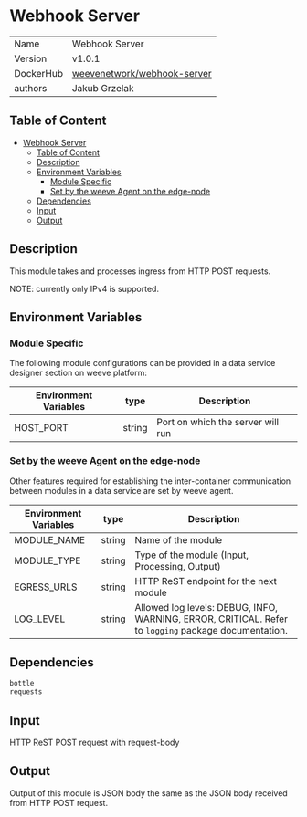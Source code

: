 # Webhook Server

|           |                                                                                     |
| --------- | ----------------------------------------------------------------------------------- |
| Name      | Webhook Server                                                                      |
| Version   | v1.0.1                                                                              |
| DockerHub | [weevenetwork/webhook-server](https://hub.docker.com/r/weevenetwork/webhook-server) |
| authors   | Jakub Grzelak                                                                       |

## Table of Content

- [Webhook Server](#webhook-server)
  - [Table of Content](#table-of-content)
  - [Description](#description)
  - [Environment Variables](#environment-variables)
    - [Module Specific](#module-specific)
    - [Set by the weeve Agent on the edge-node](#set-by-the-weeve-agent-on-the-edge-node)
  - [Dependencies](#dependencies)
  - [Input](#input)
  - [Output](#output)

## Description

This module takes and processes ingress from HTTP POST requests.

NOTE: currently only IPv4 is supported.

## Environment Variables

### Module Specific

The following module configurations can be provided in a data service designer section on weeve platform:

| Environment Variables | type   | Description                       |
| --------------------- | ------ | --------------------------------- |
| HOST_PORT             | string | Port on which the server will run |


### Set by the weeve Agent on the edge-node

Other features required for establishing the inter-container communication between modules in a data service are set by weeve agent.

| Environment Variables | type   | Description                                                                                          |
| --------------------- | ------ | ---------------------------------------------------------------------------------------------------- |
| MODULE_NAME           | string | Name of the module                                                                                   |
| MODULE_TYPE           | string | Type of the module (Input, Processing, Output)                                                       |
| EGRESS_URLS           | string | HTTP ReST endpoint for the next module                                                               |
| LOG_LEVEL             | string | Allowed log levels: DEBUG, INFO, WARNING, ERROR, CRITICAL. Refer to `logging` package documentation. |

## Dependencies

```txt
bottle
requests
```

## Input

HTTP ReST POST request with request-body

## Output

Output of this module is JSON body the same as the JSON body received from HTTP POST request.
